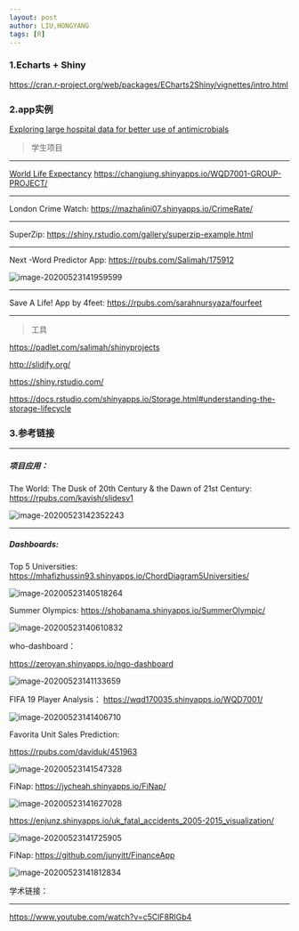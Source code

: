 ```yaml
---
layout: post
author: LIU,HONGYANG
tags: [R]
---
```




### 1.Echarts + Shiny

https://cran.r-project.org/web/packages/ECharts2Shiny/vignettes/intro.html



### 2.app实例

[Exploring large hospital data for better use of antimicrobials](https://shiny.rstudio.com/gallery/hospital-data-antimicrobial.html)



> 学生项目



___



[World Life Expectancy](https://rpubs.com/changjung95/wqd7001_project_group2)  https://changjung.shinyapps.io/WQD7001-GROUP-PROJECT/



___



London Crime Watch:  https://mazhalini07.shinyapps.io/CrimeRate/



___



SuperZip: https://shiny.rstudio.com/gallery/superzip-example.html



___



Next -Word Predictor App: https://rpubs.com/Salimah/175912



![image-20200523141959599](https://tva1.sinaimg.cn/large/007S8ZIlgy1gf2d1jrsmwj31sa0u0ag4.jpg)







___



Save A Life! App by 4feet: https://rpubs.com/sarahnursyaza/fourfeet



___



> 工具



https://padlet.com/salimah/shinyprojects

http://slidify.org/

https://shiny.rstudio.com/

https://docs.rstudio.com/shinyapps.io/Storage.html#understanding-the-storage-lifecycle





### 3.参考链接



___



##### 项目应用：



The World: The Dusk of 20th Century & the Dawn of 21st Century: https://rpubs.com/kavish/slidesv1



![image-20200523142352243](https://tva1.sinaimg.cn/large/007S8ZIlgy1gf2d5l56umj31pl0u0jyz.jpg)







___



##### Dashboards:



Top 5 Universities: https://mhafizhussin93.shinyapps.io/ChordDiagram5Universities/

![image-20200523140518264](https://tva1.sinaimg.cn/large/007S8ZIlgy1gf2cmc8a7nj31jr0u0wjd.jpg)



Summer Olympics: https://shobanama.shinyapps.io/SummerOlympic/



![image-20200523140610832](https://tva1.sinaimg.cn/large/007S8ZIlgy1gf2cn6ofpzj31ke0u0dmm.jpg)





who-dashboard：



https://zeroyan.shinyapps.io/ngo-dashboard

![image-20200523141133659](https://tva1.sinaimg.cn/large/007S8ZIlgy1gf2csza01xj31r00u0juv.jpg)





FIFA 19 Player Analysis： https://wqd170035.shinyapps.io/WQD7001/



![image-20200523141406710](https://tva1.sinaimg.cn/large/007S8ZIlgy1gf2cvg75pvj31jg0u0n3y.jpg)





Favorita Unit Sales Prediction:  

https://rpubs.com/daviduk/451963



![image-20200523141547328](https://tva1.sinaimg.cn/large/007S8ZIlgy1gf2cx72jo0j31mt0u0qc7.jpg)





FiNap: https://jycheah.shinyapps.io/FiNap/



![image-20200523141627028](https://tva1.sinaimg.cn/large/007S8ZIlgy1gf2cxvlzn6j31k20u00zc.jpg)







https://enjunz.shinyapps.io/uk_fatal_accidents_2005-2015_visualization/



![image-20200523141725905](https://tva1.sinaimg.cn/large/007S8ZIlgy1gf2cyx98emj31jn0u0e81.jpg)





FiNap: https://github.com/junyitt/FinanceApp



![image-20200523141812834](https://tva1.sinaimg.cn/large/007S8ZIlgy1gf2czpnucwj31kz0u0dmn.jpg)







学术链接：

---

https://www.youtube.com/watch?v=c5ClF8RlGb4